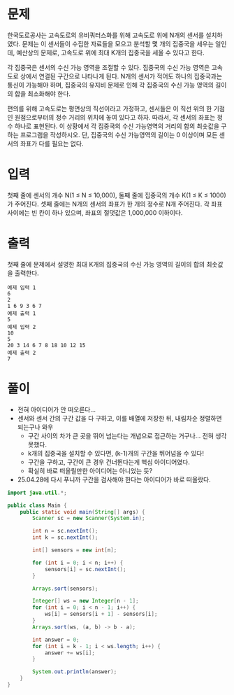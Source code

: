 # 문제
한국도로공사는 고속도로의 유비쿼터스화를 위해 고속도로 위에 N개의 센서를 설치하였다. 문제는 이 센서들이 수집한 자료들을 모으고 분석할 몇 개의 집중국을 세우는 일인데, 예산상의 문제로, 고속도로 위에 최대 K개의 집중국을 세울 수 있다고 한다.

각 집중국은 센서의 수신 가능 영역을 조절할 수 있다. 집중국의 수신 가능 영역은 고속도로 상에서 연결된 구간으로 나타나게 된다. N개의 센서가 적어도 하나의 집중국과는 통신이 가능해야 하며, 집중국의 유지비 문제로 인해 각 집중국의 수신 가능 영역의 길이의 합을 최소화해야 한다.

편의를 위해 고속도로는 평면상의 직선이라고 가정하고, 센서들은 이 직선 위의 한 기점인 원점으로부터의 정수 거리의 위치에 놓여 있다고 하자. 따라서, 각 센서의 좌표는 정수 하나로 표현된다. 이 상황에서 각 집중국의 수신 가능영역의 거리의 합의 최솟값을 구하는 프로그램을 작성하시오. 단, 집중국의 수신 가능영역의 길이는 0 이상이며 모든 센서의 좌표가 다를 필요는 없다.

# 입력
첫째 줄에 센서의 개수 N(1 ≤ N ≤ 10,000), 둘째 줄에 집중국의 개수 K(1 ≤ K ≤ 1000)가 주어진다. 셋째 줄에는 N개의 센서의 좌표가 한 개의 정수로 N개 주어진다. 각 좌표 사이에는 빈 칸이 하나 있으며, 좌표의 절댓값은 1,000,000 이하이다.

# 출력
첫째 줄에 문제에서 설명한 최대 K개의 집중국의 수신 가능 영역의 길이의 합의 최솟값을 출력한다.
```
예제 입력 1
6
2
1 6 9 3 6 7
예제 출력 1
5
예제 입력 2
10
5
20 3 14 6 7 8 18 10 12 15
예제 출력 2
7
```

# 풀이
- 전혀 아이디어가 안 떠오른다...
- 센서와 센서 간의 구간 값을 다 구하고, 이를 배열에 저장한 뒤, 내림차순 정렬하면 되는구나 와우
  - 구간 사이의 차가 큰 곳을 뛰어 넘는다는 개념으로 접근하는 거구나... 전혀 생각 못했다.
  - k개의 집중국을 설치할 수 있다면, (k-1)개의 구간을 뛰어넘을 수 있다! 
  - 구간을 구하고, 구간이 큰 경우 건너뛴다는게 핵심 아이디어였다.
  - 확실히 바로 떠올릴만한 아이디어는 아니었는 듯?
- 25.04.28에 다시 푸니까 구간을 검사해야 한다는 아이디어가 바로 떠올랐다.
```java
import java.util.*;

public class Main {
    public static void main(String[] args) {
        Scanner sc = new Scanner(System.in);

        int n = sc.nextInt();
        int k = sc.nextInt();

        int[] sensors = new int[n];

        for (int i = 0; i < n; i++) {
            sensors[i] = sc.nextInt();
        }

        Arrays.sort(sensors);

        Integer[] ws = new Integer[n - 1];
        for (int i = 0; i < n - 1; i++) {
            ws[i] = sensors[i + 1] - sensors[i];
        }
        Arrays.sort(ws, (a, b) -> b - a);

        int answer = 0;
        for (int i = k - 1; i < ws.length; i++) {
            answer += ws[i];
        }

        System.out.println(answer);
    }
}

```
